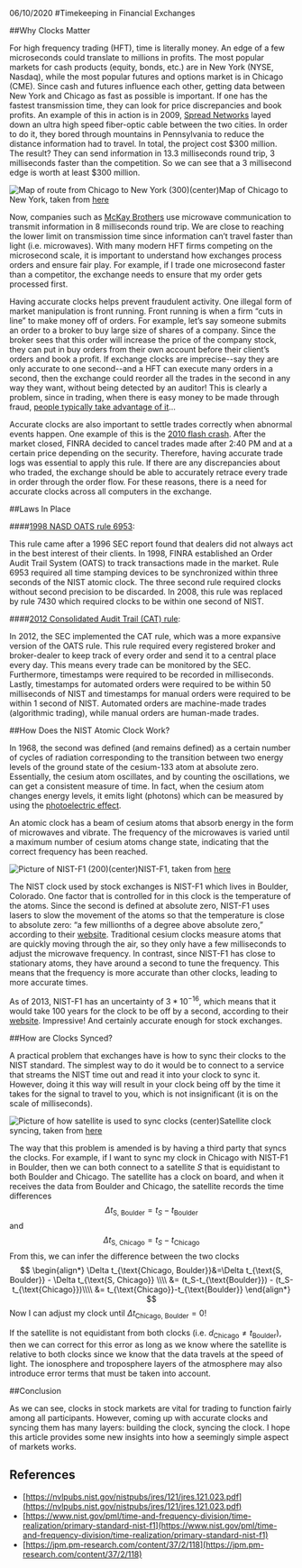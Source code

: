 06/10/2020
#Timekeeping in Financial Exchanges

##Why Clocks Matter

For high frequency trading (HFT), time is literally money.
An edge of a few microseconds could translate to millions in profits.
The most popular markets for cash products (equity, bonds, etc.) are in New York (NYSE, Nasdaq), while the most popular futures and options market is in Chicago (CME).
Since cash and futures influence each other, getting data between New York and Chicago as fast as possible is important.
If one has the fastest transmission time, they can look for price discrepancies and book profits.
An example of this in action is in 2009, [Spread Networks](https://en.wikipedia.org/wiki/Spread_Networks) layed down an ultra high speed fiber-optic cable between the two cities.
In order to do it, they bored through mountains in Pennsylvania to reduce the distance information had to travel.
In total, the project cost \$300 million.
The result? They can send information in 13.3 milliseconds round trip, 3 milliseconds faster than the competition.
So we can see that a 3 millisecond edge is worth at least \$300 million.

![Map of route from Chicago to New York](chicago_ny)
(300)(center)Map of Chicago to New York, taken from [here](https://images.privatefly.com/images/inspiration/chicago_new_york670x300.jpg)

Now, companies such as [McKay Brothers](https://www.mckay-brothers.com) use microwave communication to transmit information in 8 milliseconds round trip.
We are close to reaching the lower limit on transmission time since information can’t travel faster than light (i.e.
microwaves).
With many modern HFT firms competing on the microsecond scale, it is important to understand how exchanges process orders and ensure fair play.
For example, if I trade one microsecond faster than a competitor, the exchange needs to ensure that my order gets processed first.

Having accurate clocks helps prevent fraudulent activity.
One illegal form of market manipulation is front running.
Front running is when a firm “cuts in line” to make money off of orders.
For example, let’s say someone submits an order to a broker to buy large size of shares of a company.
Since the broker sees that this order will increase the price of the company stock, they can put in buy orders from their own account before their client’s orders and book a profit.
If exchange clocks are imprecise--say they are only accurate to one second--and a HFT can execute many orders in a second, then the exchange could reorder all the trades in the second in any way they want, without being detected by an auditor!
This is clearly a problem, since in trading, when there is easy money to be made through fraud, [people typically take advantage of it](https://en.wikipedia.org/wiki/Securities_fraud)...

Accurate clocks are also important to settle trades correctly when abnormal events happen.
One example of this is the [2010 flash crash](https://www.davispolk.com/files/files/Publication/e1fa91c4-79b4-4f66-9699-3924803f31ac/Preview/PublicationAttachment/f088a107-12b9-4f36-af15-3f48e85bb94d/colby.portillla.insights.article.jul10.pdf).
After the market closed, FINRA decided to cancel trades made after 2:40 PM and at a certain price depending on the security.
Therefore, having accurate trade logs was essential to apply this rule.
If there are any discrepancies about who traded, the exchange should be able to accurately retrace every trade in order through the order flow.
For these reasons, there is a need for accurate clocks across all computers in the exchange.


##Laws In Place

####[1998 NASD OATS rule 6953](https://www.finra.org/sites/default/files/RCA/p002412.pdf):

This rule came after a 1996 SEC report found that dealers did not always act in the best interest of their clients.
In 1998, FINRA established an Order Audit Trail System (OATS) to track transactions made in the market.
Rule 6953 required all time stamping devices to be synchronized within three seconds of the NIST atomic clock.
The three second rule required clocks without second precision to be discarded.
In 2008, this rule was replaced by rule 7430 which required clocks to be within one second of NIST.


####[2012 Consolidated Audit Trail (CAT) rule](https://www.broadridge.com/infographic/cat-vs-oats):

In 2012, the SEC implemented the CAT rule, which was a more expansive version of the OATS rule.
This rule required every registered broker and broker-dealer to keep track of every order and send it to a central place every day.
This means every trade can be monitored by the SEC.
Furthermore, timestamps were required to be recorded in milliseconds.
Lastly, timestamps for automated orders were required to be within 50 milliseconds of NIST and timestamps for manual orders were required to be within 1 second of NIST.
Automated orders are machine-made trades (algorithmic trading), while manual orders are human-made trades.


##How Does the NIST Atomic Clock Work?

In 1968, the second was defined (and remains defined) as a certain number of cycles of radiation corresponding to the transition between two energy levels of the ground state of the cesium-133 atom at absolute zero.
Essentially, the cesium atom oscillates, and by counting the oscillations, we can get a consistent measure of time.
In fact, when the cesium atom changes energy levels, it emits light (photons) which can be measured by using the [photoelectric effect](https://en.wikipedia.org/wiki/Photoelectric_effect).

An atomic clock has a beam of cesium atoms that absorb energy in the form of microwaves and vibrate.
The frequency of the microwaves is varied until a maximum number of cesium atoms change state, indicating that the correct frequency has been reached.

![Picture of NIST-F1](nist_f1)
(200)(center)NIST-F1, taken from [here](https://www.nist.gov/pml/time-and-frequency-division/time-realization/primary-standard-nist-f1)

The NIST clock used by stock exchanges is NIST-F1 which lives in Boulder, Colorado.
One factor that is controlled for in this clock is the temperature of the atoms.
Since the second is defined at absolute zero, NIST-F1 uses lasers to slow the movement of the atoms so that the temperature is close to absolute zero: “a few millionths of a degree above absolute zero,” according to their [website](https://www.nist.gov/pml/time-and-frequency-division/time-realization/primary-standard-nist-f1).
Traditional cesium clocks measure atoms that are quickly moving through the air, so they only have a few milliseconds to adjust the microwave frequency.
In contrast, since NIST-F1 has close to stationary atoms, they have around a second to tune the frequency.
This means that the frequency is more accurate than other clocks, leading to more accurate times.

As of 2013, NIST-F1 has an uncertainty of $3*10^{-16}$, which means that it would take 100 years for the clock to be off by a second, according to their [website](https://www.nist.gov/pml/time-and-frequency-division/time-realization/primary-standard-nist-f1).
Impressive! And certainly accurate enough for stock exchanges.


##How are Clocks Synced?

A practical problem that exchanges have is how to sync their clocks to the NIST standard.
The simplest way to do it would be to connect to a service that streams the NIST time out and read it into your clock to sync it.
However, doing it this way will result in your clock being off by the time it takes for the signal to travel to you, which is not insignificant (it is on the scale of milliseconds).

![Picture of how satellite is used to sync clocks](satellite_clocks.png)
(center)Satellite clock syncing, taken from [here](https://nvlpubs.nist.gov/nistpubs/jres/121/jres.121.023.pdf)

The way that this problem is amended is by having a third party that syncs the clocks.
For example, if I want to sync my clock in Chicago with NIST-F1 in Boulder, then we can both connect to a satellite $S$ that is equidistant to both Boulder and Chicago.
The satellite has a clock on board, and when it receives the data from Boulder and Chicago, the satellite records the time differences
$$\Delta t_{\text{S, Boulder}}=t_S-t_{\text{Boulder}}$$
and
$$\Delta t_{\text{S, Chicago}}=t_S-t_{\text{Chicago}}$$
From this, we can infer the difference between the two clocks 
$$
\begin{align*}
  \Delta t_{\text{Chicago, Boulder}}&=\Delta t_{\text{S, Boulder}} - \Delta t_{\text{S, Chicago}} \\\\
  &= (t_S-t_{\text{Boulder}}) - (t_S-t_{\text{Chicago}})\\\\
  &= t_{\text{Chicago}}-t_{\text{Boulder}}
\end{align*}
$$
Now I can adjust my clock until $\Delta t_{\text{Chicago, Boulder}} = 0$!


If the satellite is not equidistant from both clocks (i.e. $d_{\text{Chicago}}\not=t_{\text{Boulder}}$), then we can correct for this error as long as we know where the satellite is relative to both clocks since we know that the data travels at the speed of light.
The ionosphere and troposphere layers of the atmosphere may also introduce error terms that must be taken into account.


##Conclusion

As we can see, clocks in stock markets are vital for trading to function fairly among all participants.
However, coming up with accurate clocks and syncing them has many layers: building the clock, syncing the clock.
I hope this article provides some new insights into how a seemingly simple aspect of markets works.


## References
- [https://nvlpubs.nist.gov/nistpubs/jres/121/jres.121.023.pdf](https://nvlpubs.nist.gov/nistpubs/jres/121/jres.121.023.pdf)
- [https://www.nist.gov/pml/time-and-frequency-division/time-realization/primary-standard-nist-f1](https://www.nist.gov/pml/time-and-frequency-division/time-realization/primary-standard-nist-f1)
- [https://jpm.pm-research.com/content/37/2/118](https://jpm.pm-research.com/content/37/2/118)
